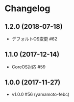 # Changelog

## 1.2.0 (2018-07-18)

* デフォルトOS変更 #62

## 1.1.0 (2017-12-14)

* CoreOS対応 #59

## 1.0.0 (2017-11-27)

* v1.0.0 #56 (yamamoto-febc)
